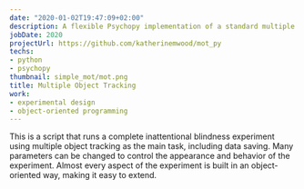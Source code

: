 ```yaml
---
date: "2020-01-02T19:47:09+02:00"
description: A flexible Psychopy implementation of a standard multiple object tracking task for inattentional blindness.
jobDate: 2020
projectUrl: https://github.com/katherinemwood/mot_py
techs:
- python
- psychopy
thumbnail: simple_mot/mot.png
title: Multiple Object Tracking
work:
- experimental design
- object-oriented programming
---
```


This is a script that runs a complete inattentional blindness experiment using multiple object tracking as the main task, including data saving. Many parameters can be changed to control the appearance and behavior of the experiment. Almost every aspect of the experiment is built in an object-oriented way, making it easy to extend.